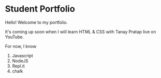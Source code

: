 # Student Portfolio

Hello! Welcome to my portfolio. 

It's coming up soon when I will learn HTML & CSS with Tanay Pratap live on YouTube.

For now, I know

1. Javascript
1. NodeJS
1. Repl.it
1. chalk